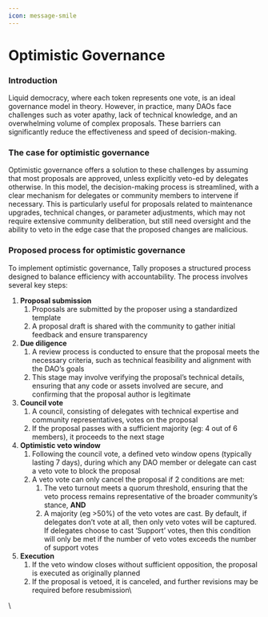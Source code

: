 ```yaml
---
icon: message-smile
---
```


# Optimistic Governance

### Introduction

Liquid democracy, where each token represents one vote, is an ideal governance model in theory. However, in practice, many DAOs face challenges such as voter apathy, lack of technical knowledge, and an overwhelming volume of complex proposals. These barriers can significantly reduce the effectiveness and speed of decision-making.

### The case for optimistic governance

Optimistic governance offers a solution to these challenges by assuming that most proposals are approved, unless explicitly veto-ed by delegates otherwise. In this model, the decision-making process is streamlined, with a clear mechanism for delegates or community members to intervene if necessary. This is particularly useful for proposals related to maintenance upgrades, technical changes, or parameter adjustments, which may not require extensive community deliberation, but still need oversight and the ability to veto in the edge case that the proposed changes are malicious.



### Proposed process for optimistic governance

To implement optimistic governance, Tally proposes a structured process designed to balance efficiency with accountability. The process involves several key steps:



1. **Proposal submission**
   1. Proposals are submitted by the proposer using a standardized template
   2. A proposal draft is shared with the community to gather initial feedback and ensure transparency
2. **Due diligence**&#x20;
   1. A review process is conducted to ensure that the proposal meets the necessary criteria, such as technical feasibility and alignment with the DAO’s goals
   2. This stage may involve verifying the proposal’s technical details, ensuring that any code or assets involved are secure, and confirming that the proposal author is legitimate
3. **Council vote**
   1. A council, consisting of delegates with technical expertise and community representatives, votes on the proposal
   2. If the proposal passes with a sufficient majority (eg: 4 out of 6 members), it proceeds to the next stage
4. **Optimistic veto window**
   1. Following the council vote, a defined veto window opens (typically lasting 7 days), during which any DAO member or delegate can cast a veto vote to block the proposal
   2. A veto vote can only cancel the proposal if 2 conditions are met:
      1. The veto turnout meets a quorum threshold, ensuring that the veto process remains representative of the broader community’s stance, **AND**
      2. A majority (eg >50%) of the veto votes are cast. By default, if delegates don’t vote at all, then only veto votes will be captured. If delegates choose to cast ‘Support’ votes, then this condition will only be met if the number of veto votes exceeds the number of support votes
5. **Execution**
   1. If the veto window closes without sufficient opposition, the proposal is executed as originally planned
   2. If the proposal is vetoed, it is canceled, and further revisions may be required before resubmission\


\

